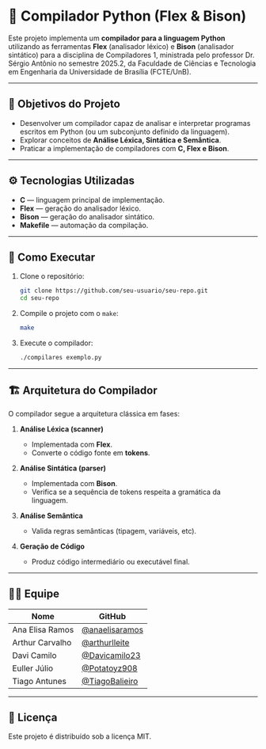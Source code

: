 # 🐍 Compilador Python (Flex & Bison)

Este projeto implementa um **compilador para a linguagem Python** utilizando as ferramentas **Flex** (analisador léxico) e **Bison** (analisador sintático) para a disciplina de Compiladores 1, ministrada pelo professor Dr. Sérgio Antônio no semestre 2025.2, da Faculdade de Ciências e Tecnologia em Engenharia da Universidade de Brasília (FCTE/UnB).

---

## 🎯 Objetivos do Projeto

- Desenvolver um compilador capaz de analisar e interpretar programas escritos em Python (ou um subconjunto definido da linguagem).
- Explorar conceitos de **Análise Léxica, Sintática e Semântica**.
- Praticar a implementação de compiladores com **C, Flex e Bison**.

---

## ⚙️ Tecnologias Utilizadas

- **C** — linguagem principal de implementação.
- **Flex** — geração do analisador léxico.
- **Bison** — geração do analisador sintático.
- **Makefile** — automação da compilação.

---

## 🚀 Como Executar

1. Clone o repositório:

   ```bash
   git clone https://github.com/seu-usuario/seu-repo.git
   cd seu-repo
   ```

2. Compile o projeto com o `make`:

   ```bash
   make
   ```

3. Execute o compilador:
   ```bash
   ./compilares exemplo.py
   ```

---

## 🏗️ Arquitetura do Compilador

O compilador segue a arquitetura clássica em fases:

1. **Análise Léxica (scanner)**

   - Implementada com **Flex**.
   - Converte o código fonte em **tokens**.

2. **Análise Sintática (parser)**

   - Implementada com **Bison**.
   - Verifica se a sequência de tokens respeita a gramática da linguagem.

3. **Análise Semântica**

   - Valida regras semânticas (tipagem, variáveis, etc).

4. **Geração de Código**
   - Produz código intermediário ou executável final.

---

## 👩‍💻 Equipe

| Nome            | GitHub                                             |
| --------------- | -------------------------------------------------- |
| Ana Elisa Ramos | [@anaelisaramos](https://github.com/anaelisaramos) |
| Arthur Carvalho | [@arthurlleite](https://github.com/arthurlleite)   |
| Davi Camilo     | [@Davicamilo23](https://github.com/Davicamilo23)   |
| Euller Júlio    | [@Potatoyz908](https://github.com/Potatoyz908)     |
| Tiago Antunes   | [@TiagoBalieiro](https://github.com/TiagoBalieiro) |

---

## 📄 Licença

Este projeto é distribuído sob a licença MIT.

